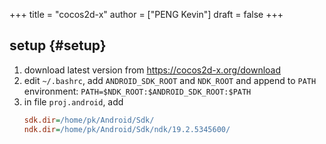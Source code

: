 +++
title = "cocos2d-x"
author = ["PENG Kevin"]
draft = false
+++

## setup {#setup}

1.  download latest version from <https://cocos2d-x.org/download>
2.  edit `~/.bashrc`, add `ANDROID_SDK_ROOT` and `NDK_ROOT`
    and append to `PATH` environment:
    `PATH=$NDK_ROOT:$ANDROID_SDK_ROOT:$PATH`
3.  in file `proj.android`, add
    ```cfg
    sdk.dir=/home/pk/Android/Sdk/
    ndk.dir=/home/pk/Android/Sdk/ndk/19.2.5345600/
    ```
